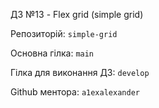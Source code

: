 ДЗ №13 - Flex grid (simple grid)

Репозиторій: `simple-grid`

Основна гілка: `main`

Гілка для виконання ДЗ: `develop`

Github ментора: `a1exalexander`